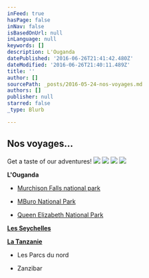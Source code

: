 ```yaml
---
inFeed: true
hasPage: false
inNav: false
isBasedOnUrl: null
inLanguage: null
keywords: []
description: L'Ouganda
datePublished: '2016-06-26T21:41:42.480Z'
dateModified: '2016-06-26T21:40:11.489Z'
title: ''
author: []
sourcePath: _posts/2016-05-24-nos-voyages.md
authors: []
publisher: null
starred: false
_type: Blurb

---
```

## Nos voyages...

Get a taste of our adventures!
![](https://the-grid-user-content.s3-us-west-2.amazonaws.com/f4ef108d-3f5d-4756-a611-7dced3dd16b3.jpg)
![](https://the-grid-user-content.s3-us-west-2.amazonaws.com/781d6be4-55a5-4a25-932f-45fd8ba35ce7.jpg)
![](https://the-grid-user-content.s3-us-west-2.amazonaws.com/c6237166-6262-4293-a73b-97a4128ee85c.jpg)
![](https://the-grid-user-content.s3-us-west-2.amazonaws.com/66f682f4-6abd-4aa5-8abb-c1d97b8cbbdb.jpg)

**L'Ouganda**

* [Murchison Falls national park][0]

* [MBuro National Park][1]

* [Queen Elizabeth National Park][2]

**[Les Seychelles][3]**

**[La Tanzanie][4]**

* Les Parcs du nord

* Zanzibar

[0]: thegrid.ai/stahle/MFNP
[1]: thegrid.ai/stahle/MNP
[2]: thegrid.ai/stahle/QENP
[3]: thegrid.ai/stahle/LS
[4]: thegrid.ai/stahle/LT